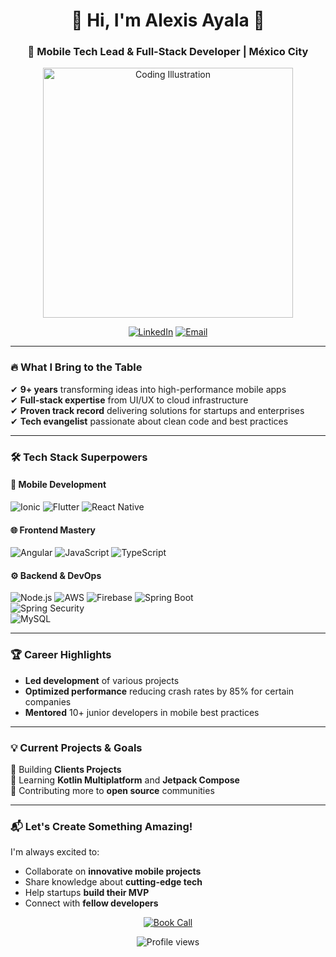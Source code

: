 <h1 align="center">🚀 Hi, I'm Alexis Ayala 👋</h1>
<h3 align="center">📱 Mobile Tech Lead & Full-Stack Developer | México City</h3>

<p align="center">
  <img src="https://res.cloudinary.com/solorioapps/image/upload/v1691793931/Proyecto_nuevo_1_ffynj3.png" width="400" alt="Coding Illustration">
</p>

<p align="center">
  <a href="[TU_LINKEDIN]"><img src="https://img.shields.io/badge/-CONNECT-blue?style=for-the-badge&logo=linkedin&logoColor=white" alt="LinkedIn"></a>
  <a href="mailto:lex.solorio15@gmail.com"><img src="https://img.shields.io/badge/-HIRE%20ME-red?style=for-the-badge&logo=gmail&logoColor=white" alt="Email"></a>
</p>

---

### 🔥 What I Bring to the Table

✔ **9+ years** transforming ideas into high-performance mobile apps  
✔ **Full-stack expertise** from UI/UX to cloud infrastructure  
✔ **Proven track record** delivering solutions for startups and enterprises  
✔ **Tech evangelist** passionate about clean code and best practices

---

### 🛠 Tech Stack Superpowers

#### 📱 Mobile Development
![Ionic](https://img.shields.io/badge/Ionic-3_to_8-3880FF?logo=ionic&logoColor=white&style=flat)
![Flutter](https://img.shields.io/badge/Flutter-3.1+-02569B?logo=flutter&logoColor=white&style=flat)
![React Native](https://img.shields.io/badge/React_Native-0.70+-61DAFB?logo=react&logoColor=white&style=flat)

#### 🌐 Frontend Mastery
![Angular](https://img.shields.io/badge/Angular-6_to_19-DD0031?logo=angular&logoColor=white&style=flat)
![JavaScript](https://img.shields.io/badge/JavaScript-ES6+-F7DF1E?logo=javascript&logoColor=black&style=flat)
![TypeScript](https://img.shields.io/badge/TypeScript-4.0+-3178C6?logo=typescript&logoColor=white&style=flat)

#### ⚙ Backend & DevOps
![Node.js](https://img.shields.io/badge/Node.js-12_to_18-339933?logo=nodedotjs&logoColor=white&style=flat)
![AWS](https://img.shields.io/badge/AWS-EC2/S3/Lambda-FF9900?logo=amazonaws&logoColor=white&style=flat)
![Firebase](https://img.shields.io/badge/Firebase-Realtime_DB-FFCA28?logo=firebase&logoColor=black&style=flat)
![Spring Boot](https://img.shields.io/badge/Spring%20Boot-3.4.4-brightgreen)  
![Spring Security](https://img.shields.io/badge/Spring%20Security-JWT-orange)  
![MySQL](https://img.shields.io/badge/MySQL-8.0-blue)

---

### 🏆 Career Highlights

- **Led development** of various projects
- **Optimized performance** reducing crash rates by 85% for certain companies
- **Mentored** 10+ junior developers in mobile best practices

---

### 💡 Current Projects & Goals

🔧 Building **Clients Projects**  
🌱 Learning **Kotlin Multiplatform** and **Jetpack Compose**  
🎯 Contributing more to **open source** communities

---

### 📬 Let's Create Something Amazing!

I'm always excited to:
- Collaborate on **innovative mobile projects**
- Share knowledge about **cutting-edge tech**
- Help startups **build their MVP**
- Connect with **fellow developers**

<p align="center">
  <a href="https://calendly.com/lex-solorio15/30min"><img src="https://img.shields.io/badge/BOOK_A_CALL-30_min-6e48aa?style=for-the-badge" alt="Book Call"></a>
</p>

<p align="center">
  <img src="https://komarev.com/ghpvc/?username=AlexisAyalaS&color=blue&style=flat" alt="Profile views">
</p>

